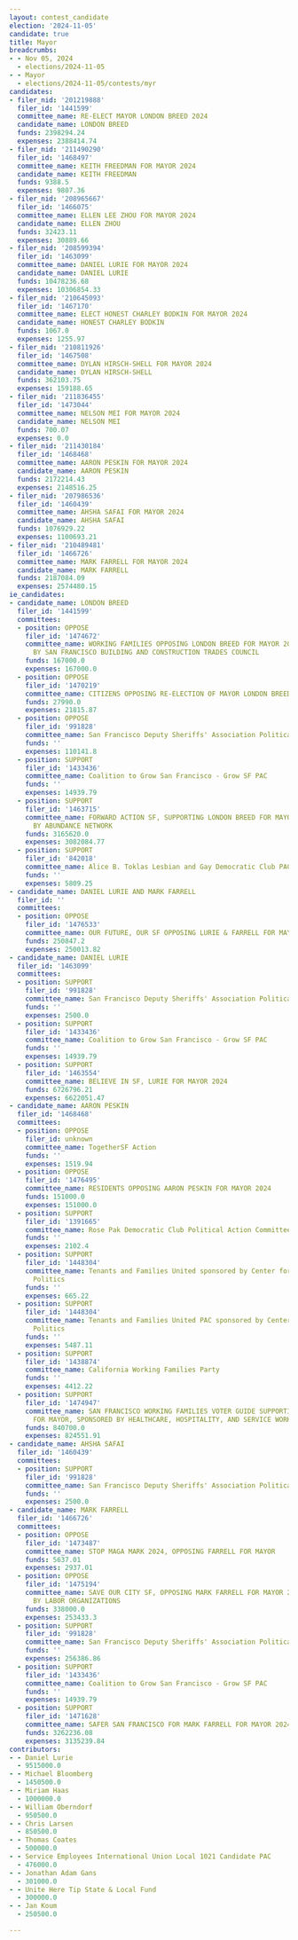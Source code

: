 ```yaml
---
layout: contest_candidate
election: '2024-11-05'
candidate: true
title: Mayor
breadcrumbs:
- - Nov 05, 2024
  - elections/2024-11-05
- - Mayor
  - elections/2024-11-05/contests/myr
candidates:
- filer_nid: '201219888'
  filer_id: '1441599'
  committee_name: RE-ELECT MAYOR LONDON BREED 2024
  candidate_name: LONDON BREED
  funds: 2398294.24
  expenses: 2388414.74
- filer_nid: '211490290'
  filer_id: '1468497'
  committee_name: KEITH FREEDMAN FOR MAYOR 2024
  candidate_name: KEITH FREEDMAN
  funds: 9388.5
  expenses: 9807.36
- filer_nid: '208965667'
  filer_id: '1466075'
  committee_name: ELLEN LEE ZHOU FOR MAYOR 2024
  candidate_name: ELLEN ZHOU
  funds: 32423.11
  expenses: 30889.66
- filer_nid: '208599394'
  filer_id: '1463099'
  committee_name: DANIEL LURIE FOR MAYOR 2024
  candidate_name: DANIEL LURIE
  funds: 10478236.68
  expenses: 10306854.33
- filer_nid: '210645093'
  filer_id: '1467170'
  committee_name: ELECT HONEST CHARLEY BODKIN FOR MAYOR 2024
  candidate_name: HONEST CHARLEY BODKIN
  funds: 1067.0
  expenses: 1255.97
- filer_nid: '210811926'
  filer_id: '1467508'
  committee_name: DYLAN HIRSCH-SHELL FOR MAYOR 2024
  candidate_name: DYLAN HIRSCH-SHELL
  funds: 362103.75
  expenses: 159188.65
- filer_nid: '211836455'
  filer_id: '1473044'
  committee_name: NELSON MEI FOR MAYOR 2024
  candidate_name: NELSON MEI
  funds: 700.07
  expenses: 0.0
- filer_nid: '211430184'
  filer_id: '1468468'
  committee_name: AARON PESKIN FOR MAYOR 2024
  candidate_name: AARON PESKIN
  funds: 2172214.43
  expenses: 2148516.25
- filer_nid: '207986536'
  filer_id: '1460439'
  committee_name: AHSHA SAFAI FOR MAYOR 2024
  candidate_name: AHSHA SAFAI
  funds: 1076929.22
  expenses: 1100693.21
- filer_nid: '210489481'
  filer_id: '1466726'
  committee_name: MARK FARRELL FOR MAYOR 2024
  candidate_name: MARK FARRELL
  funds: 2187084.09
  expenses: 2574480.15
ie_candidates:
- candidate_name: LONDON BREED
  filer_id: '1441599'
  committees:
  - position: OPPOSE
    filer_id: '1474672'
    committee_name: WORKING FAMILIES OPPOSING LONDON BREED FOR MAYOR 2024 SPONSORED
      BY SAN FRANCISCO BUILDING AND CONSTRUCTION TRADES COUNCIL
    funds: 167000.0
    expenses: 167000.0
  - position: OPPOSE
    filer_id: '1470219'
    committee_name: CITIZENS OPPOSING RE-ELECTION OF MAYOR LONDON BREED 2024
    funds: 27990.0
    expenses: 21815.87
  - position: OPPOSE
    filer_id: '991828'
    committee_name: San Francisco Deputy Sheriffs' Association Political Action Committee
    funds: ''
    expenses: 110141.8
  - position: SUPPORT
    filer_id: '1433436'
    committee_name: Coalition to Grow San Francisco - Grow SF PAC
    funds: ''
    expenses: 14939.79
  - position: SUPPORT
    filer_id: '1463715'
    committee_name: FORWARD ACTION SF, SUPPORTING LONDON BREED FOR MAYOR 2024, SPONSORED
      BY ABUNDANCE NETWORK
    funds: 3165620.0
    expenses: 3082084.77
  - position: SUPPORT
    filer_id: '842018'
    committee_name: Alice B. Toklas Lesbian and Gay Democratic Club PAC
    funds: ''
    expenses: 5809.25
- candidate_name: DANIEL LURIE AND MARK FARRELL
  filer_id: ''
  committees:
  - position: OPPOSE
    filer_id: '1476533'
    committee_name: OUR FUTURE, OUR SF OPPOSING LURIE & FARRELL FOR MAYOR 2024
    funds: 250847.2
    expenses: 250013.82
- candidate_name: DANIEL LURIE
  filer_id: '1463099'
  committees:
  - position: SUPPORT
    filer_id: '991828'
    committee_name: San Francisco Deputy Sheriffs' Association Political Action Committee
    funds: ''
    expenses: 2500.0
  - position: SUPPORT
    filer_id: '1433436'
    committee_name: Coalition to Grow San Francisco - Grow SF PAC
    funds: ''
    expenses: 14939.79
  - position: SUPPORT
    filer_id: '1463554'
    committee_name: BELIEVE IN SF, LURIE FOR MAYOR 2024
    funds: 6726796.21
    expenses: 6622051.47
- candidate_name: AARON PESKIN
  filer_id: '1468468'
  committees:
  - position: OPPOSE
    filer_id: unknown
    committee_name: TogetherSF Action
    funds: ''
    expenses: 1519.94
  - position: OPPOSE
    filer_id: '1476495'
    committee_name: RESIDENTS OPPOSING AARON PESKIN FOR MAYOR 2024
    funds: 151000.0
    expenses: 151000.0
  - position: SUPPORT
    filer_id: '1391665'
    committee_name: Rose Pak Democratic Club Political Action Committee
    funds: ''
    expenses: 2102.4
  - position: SUPPORT
    filer_id: '1448304'
    committee_name: Tenants and Families United sponsored by Center for Empowered
      Politics
    funds: ''
    expenses: 665.22
  - position: SUPPORT
    filer_id: '1448304'
    committee_name: Tenants and Families United PAC sponsored by Center for Empowered
      Politics
    funds: ''
    expenses: 5487.11
  - position: SUPPORT
    filer_id: '1438874'
    committee_name: California Working Families Party
    funds: ''
    expenses: 4412.22
  - position: SUPPORT
    filer_id: '1474947'
    committee_name: SAN FRANCISCO WORKING FAMILIES VOTER GUIDE SUPPORTING AARON PESKIN
      FOR MAYOR, SPONSORED BY HEALTHCARE, HOSPITALITY, AND SERVICE WORKERS UNIONS
    funds: 840700.0
    expenses: 824551.91
- candidate_name: AHSHA SAFAI
  filer_id: '1460439'
  committees:
  - position: SUPPORT
    filer_id: '991828'
    committee_name: San Francisco Deputy Sheriffs' Association Political Action Committee
    funds: ''
    expenses: 2500.0
- candidate_name: MARK FARRELL
  filer_id: '1466726'
  committees:
  - position: OPPOSE
    filer_id: '1473487'
    committee_name: STOP MAGA MARK 2024, OPPOSING FARRELL FOR MAYOR
    funds: 5637.01
    expenses: 2937.01
  - position: OPPOSE
    filer_id: '1475194'
    committee_name: SAVE OUR CITY SF, OPPOSING MARK FARRELL FOR MAYOR 2024 - SPONSORED
      BY LABOR ORGANIZATIONS
    funds: 338000.0
    expenses: 253433.3
  - position: SUPPORT
    filer_id: '991828'
    committee_name: San Francisco Deputy Sheriffs' Association Political Action Committee
    funds: ''
    expenses: 256386.86
  - position: SUPPORT
    filer_id: '1433436'
    committee_name: Coalition to Grow San Francisco - Grow SF PAC
    funds: ''
    expenses: 14939.79
  - position: SUPPORT
    filer_id: '1471628'
    committee_name: SAFER SAN FRANCISCO FOR MARK FARRELL FOR MAYOR 2024
    funds: 3262236.08
    expenses: 3135239.84
contributors:
- - Daniel Lurie
  - 9515000.0
- - Michael Bloomberg
  - 1450500.0
- - Miriam Haas
  - 1000000.0
- - William Oberndorf
  - 950500.0
- - Chris Larsen
  - 850500.0
- - Thomas Coates
  - 500000.0
- - Service Employees International Union Local 1021 Candidate PAC
  - 476000.0
- - Jonathan Adam Gans
  - 301000.0
- - Unite Here Tip State & Local Fund
  - 300000.0
- - Jan Koum
  - 250500.0

---
```


